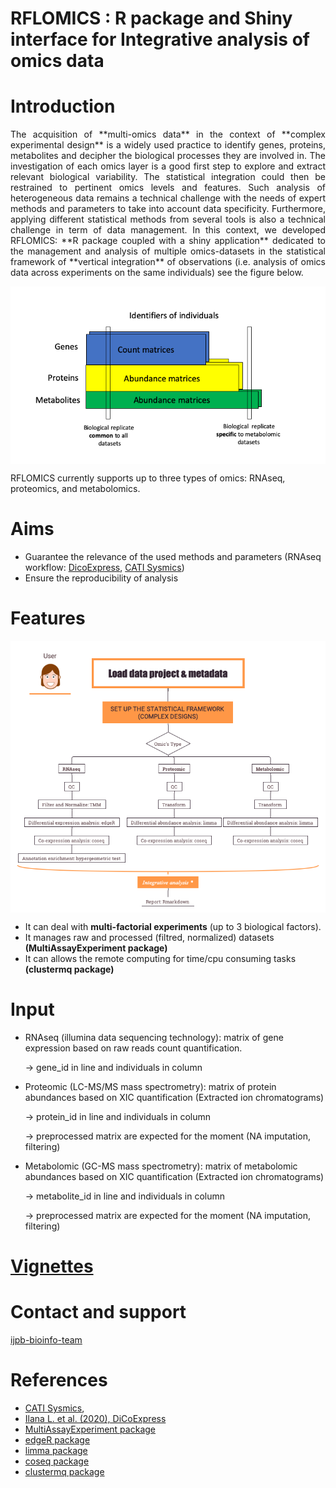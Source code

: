 # RFLOMICS : R package and Shiny interface for Integrative analysis of omics data


# Introduction


<p style='text-align: justify;'>  The acquisition of **multi-omics data** in the context of **complex experimental design** is a widely used practice to 
identify genes, proteins, metabolites and decipher the biological processes they are involved in. The investigation of each omics layer is a good first step to explore and extract relevant biological variability. The statistical integration could then
be restrained to pertinent omics levels and features. Such analysis of heterogeneous data remains a technical 
challenge with the needs of expert methods and parameters to take into account data specificity.
Furthermore, applying different statistical methods from several tools is also a technical challenge in term of data management. 
In this context, we developed RFLOMICS:  **R package coupled with a shiny application** dedicated to the management and analysis of multiple omics-datasets in the statistical framework of **vertical integration** of observations (i.e. analysis of omics data across experiments on the same individuals) see the figure below. </p>

<img src="man/figures/Rflomics_Integration.png" align="center" width="600"/> 


RFLOMICS currently supports up to three types of omics: RNAseq, proteomics, and metabolomics. 

# Aims
- Guarantee the relevance of the used methods and parameters (RNAseq workflow: [DicoExpress](https://plantmethods.biomedcentral.com/articles/10.1186/s13007-020-00611-7), [CATI Sysmics](https://sysmics.cati.inrae.fr/))
- Ensure the reproducibility of analysis

#  Features

<img src="man/figures/Rflomics_features.png" align="center" width="600"/>

- It can deal with **multi-factorial experiments** (up to 3 biological factors).
- It manages raw and processed (filtred, normalized) datasets **(MultiAssayExperiment package)**
- It can allows the remote computing for time/cpu consuming tasks **(clustermq package)**


     
# Input
- RNAseq (illumina data sequencing technology): matrix of gene expression based on raw reads count quantification.

  -> gene_id in line and individuals in column

- Proteomic (LC-MS/MS mass spectrometry): matrix of protein abundances based on XIC quantification (Extracted ion chromatograms)

  -> protein_id in line and individuals in column

  -> preprocessed matrix are expected for the moment (NA imputation, filtering)

- Metabolomic (GC-MS mass spectrometry): matrix of metabolomic abundances based on XIC quantification (Extracted ion chromatograms)

  -> metabolite_id in line and individuals in column

  -> preprocessed matrix are expected for the moment (NA imputation, filtering)


# [Vignettes](docs/index.html)

# Contact and support
[ijpb-bioinfo-team](mailto:ijpb-bioinfo-team@inrae.fr)

# References
- [CATI Sysmics](https://sysmics.cati.inrae.fr/),
- [Ilana L. et al. (2020), DiCoExpress](http://eutils.ncbi.nlm.nih.gov/entrez/eutils/elink.fcgi?dbfrom=pubmed&id=32426025&retmode=ref&cmd=prlinks)
- [MultiAssayExperiment package](https://bioconductor.org/packages/release/bioc/html/MultiAssayExperiment.html)
- [edgeR package](https://bioconductor.org/packages/release/bioc/html/edgeR.html)
- [limma package](https://bioconductor.org/packages/release/bioc/html/limma.html)
- [coseq package](https://bioconductor.org/packages/release/bioc/html/coseq.html)
- [clustermq package](https://cran.r-project.org/web/packages/clustermq/index.html)
  

